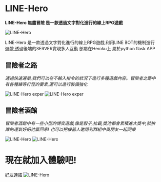 # LINE-Hero

**LINE-Hero 無盡冒險 是一款透過文字對化進行的線上RPG遊戲**


![LINE-Hero](https://mumu.tw/images/github/githubimg.jpg)


LINE-Hero 是一款透過文字對化進行的線上RPG遊戲,利用LINE BOT的機制進行遊戲,透過後端的SERVER實現多人互動
部屬在Heroku上 屬於python flask APP

## 冒險者之路

*透過快速選單,我們可以在不輸入指令的狀況下進行多種遊戲內容。冒險者之路中有各種練等打怪的要素,還可以進行裝備強化*



![LINE-Hero exper](https://mumu.tw/images/github/5.jpg) ![LINE-Hero exper](https://mumu.tw/images/github/S__1028768032.jpg) 


## 冒險者酒館
*冒險者酒館中有一些小型的博奕遊戲,像是骰子,拉霸,獎池都會累積進大獎中,就拚誰的運氣好把他贏回家!
也可以把機器人邀請到群組中與朋友一起同樂*

![LINE-Hero](https://mumu.tw/images/github/S__1028768033.jpg) ![LINE-Hero](https://mumu.tw/images/github/4.jpg) 
# 現在就加入體驗吧!
[好友連結](https://lin.ee/fedmBPm "好友連結")
![LINE-Hero](https://mumu.tw/images/github/messageImage_1646423579337.jpg)
